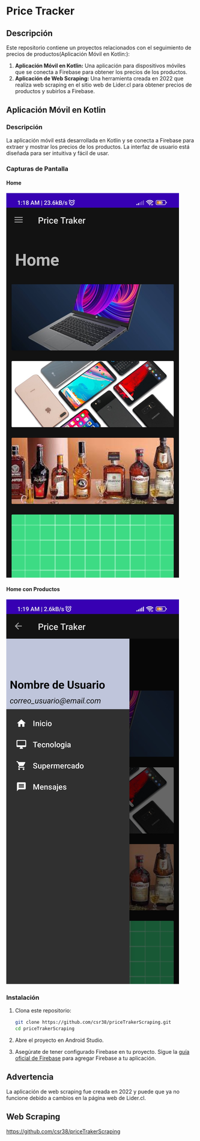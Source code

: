# Price Tracker

## Descripción

Este repositorio contiene un proyectos relacionados con el seguimiento de precios de productos(Aplicación Móvil en Kotlin:):
1. **Aplicación Móvil en Kotlin:** Una aplicación para dispositivos móviles que se conecta a Firebase para obtener los precios de los productos.
2. **Aplicación de Web Scraping:** Una herramienta creada en 2022 que realiza web scraping en el sitio web de Lider.cl para obtener precios de productos y subirlos a Firebase.

## Aplicación Móvil en Kotlin

### Descripción

La aplicación móvil está desarrollada en Kotlin y se conecta a Firebase para extraer y mostrar los precios de los productos. La interfaz de usuario está diseñada para ser intuitiva y fácil de usar.

### Capturas de Pantalla

#### Home
![Home](imagenes/home.jpg)

#### Home con Productos
![Home con Productos](imagenes/home2.jpg)

### Instalación

1. Clona este repositorio:

    ```bash
    git clone https://github.com/csr38/priceTrakerScraping.git
    cd priceTrakerScraping
    ```

2. Abre el proyecto en Android Studio.
3. Asegúrate de tener configurado Firebase en tu proyecto. Sigue la [guía oficial de Firebase](https://firebase.google.com/docs/android/setup) para agregar Firebase a tu aplicación.

## Advertencia
La aplicación de web scraping fue creada en 2022 y puede que ya no funcione debido a cambios en la página web de Lider.cl.
## Web Scraping
https://github.com/csr38/priceTrakerScraping
